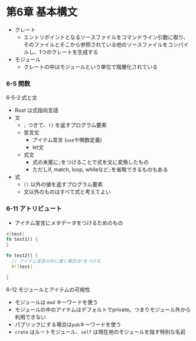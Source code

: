 第6章 基本構文
============

- クレート
  - エントリポイントとなるソースファイルをコマンドライン引数に取り、そのファイルとそこから参照されている他のソースファイルをコンパイルし、1つのクレートを生成する
- モジュール
  - クレートの中はモジュールという単位で階層化されている


### 6-5 関数

6-5-2 式と文

- Rust は式指向言語
- 文
  - `;` つきで、`()` を返すプログラム要素
  - 宣言文
    - アイテム宣言 (`use`や関数定義)
    - let文
  - 式文
    - 式の末尾に`;`をつけることで式を文に変換したもの
    - ただしif, match, loop, whileなど`;`を省略できるものもある
- 式
  - `()` 以外の値を返すプログラム要素
  - 文以外のものはすべて式と考えてよい

### 6-11 アトリビュート

- アイテム宣言にメタデータをつけるためのもの

```rust
#[test]
fn test1() {
}

fn test2() {
  // アイテム宣言の中に書く場合は!をつける
  #![test]

}
```

6-12 モジュールとアイテムの可視性

- モジュールは `mod` キーワードを使う
- モジュールの中のアイテムはデフォルトでprivate。つまりモジュール外から利用できない
- パブリックにする場合は`pub`キーワードを使う
- `crate` はルートモジュール、`self` は現在地のモジュールを指す特別な名前
